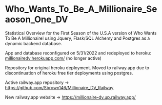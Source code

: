 # Who_Wants_To_Be_A_Millionaire_Seaoson_One_DV
Statistical Overview for the First Season of the U.S.A version of Who Wants To Be A Millionaire! using Jquery, Flask/SQL Alchemy and Postgres as a dynamic backend database.

App and database reconfigured on 5/31/2022 and redeployed to heroku: [millionairedv.herokuapp.com/](https://millionairedv.herokuapp.com/) (no longer active)

Repository for original heroku deployment. Moved to railway.app due to discontinuation of heroku free tier deployments using postgres.

Active railway.app repository -> https://github.com/Sbrown146/Millionaire_DV_Railway

New railway.app website -> https://millionaire-dv.up.railway.app/
